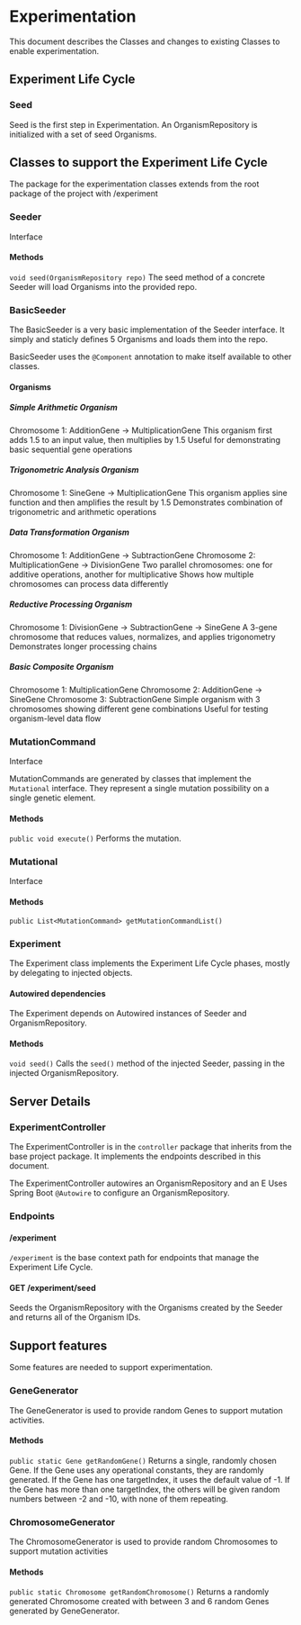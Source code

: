 # Experimentation

This document describes the Classes and changes to existing Classes to enable experimentation.

## Experiment Life Cycle

### Seed

Seed is the first step in Experimentation.  An OrganismRepository is initialized with a set of seed Organisms.

## Classes to support the Experiment Life Cycle

The package for the experimentation classes extends from the root package of the project with /experiment

### Seeder

Interface

#### Methods

`void seed(OrganismRepository repo)` 
The seed method of a concrete Seeder will load Organisms into the provided repo.

### BasicSeeder

The BasicSeeder is a very basic implementation of the Seeder interface. It simply and staticly defines 5 Organisms and loads them into the repo.

BasicSeeder uses the `@Component` annotation to make itself available to other classes.

#### Organisms

##### Simple Arithmetic Organism

Chromosome 1: AdditionGene → MultiplicationGene
This organism first adds 1.5 to an input value, then multiplies by 1.5
Useful for demonstrating basic sequential gene operations

##### Trigonometric Analysis Organism

Chromosome 1: SineGene → MultiplicationGene
This organism applies sine function and then amplifies the result by 1.5
Demonstrates combination of trigonometric and arithmetic operations

##### Data Transformation Organism

Chromosome 1: AdditionGene → SubtractionGene
Chromosome 2: MultiplicationGene → DivisionGene
Two parallel chromosomes: one for additive operations, another for multiplicative
Shows how multiple chromosomes can process data differently

##### Reductive Processing Organism

Chromosome 1: DivisionGene → SubtractionGene → SineGene
A 3-gene chromosome that reduces values, normalizes, and applies trigonometry
Demonstrates longer processing chains

##### Basic Composite Organism

Chromosome 1: MultiplicationGene
Chromosome 2: AdditionGene → SineGene
Chromosome 3: SubtractionGene
Simple organism with 3 chromosomes showing different gene combinations
Useful for testing organism-level data flow

### MutationCommand

Interface

MutationCommands are generated by classes that implement the `Mutational` interface.  They represent a single mutation possibility on a single genetic element.

#### Methods

`public void execute()`
Performs the mutation.

### Mutational

Interface

#### Methods

`public List<MutationCommand> getMutationCommandList()`

### Experiment

The Experiment class implements the Experiment Life Cycle phases, mostly by delegating to injected objects.

#### Autowired dependencies

The Experiment depends on Autowired instances of Seeder and OrganismRepository.

#### Methods

`void seed()`
Calls the `seed()` method of the injected Seeder, passing in the injected OrganismRepository.

## Server Details

### ExperimentController

The ExperimentController is in the `controller` package that inherits from the base project package. It implements the endpoints described in this document.

The ExperimentController autowires an OrganismRepository and an E
Uses Spring Boot `@Autowire` to configure an OrganismRepository.

### Endpoints

#### /experiment

`/experiment` is the base context path for endpoints that manage the Experiment Life Cycle.

#### GET /experiment/seed

Seeds the OrganismRepository with the Organisms created by the Seeder and returns all of the Organism IDs.

## Support features

Some features are needed to support experimentation.

### GeneGenerator

The GeneGenerator is used to provide random Genes to support mutation activities.

#### Methods

`public static Gene getRandomGene()`
Returns a single, randomly chosen Gene. If the Gene uses any operational constants, they are randomly generated. If the Gene has one targetIndex, it uses the default value of -1.  If the Gene has more than one targetIndex, the others will be given random numbers between -2 and -10, with none of them repeating.

### ChromosomeGenerator

The ChromosomeGenerator is used to provide random Chromosomes to support mutation activities

#### Methods

`public static Chromosome getRandomChromosome()`
Returns a randomly generated Chromosome created with between 3 and 6 random Genes generated by GeneGenerator.